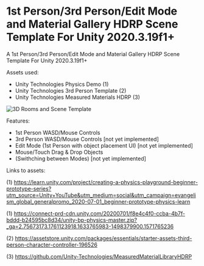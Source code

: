 # 1st Person/3rd Person/Edit Mode and Material Gallery HDRP Scene Template For Unity 2020.3.19f1+

A 1st Person/3rd Person/Edit Mode and Material Gallery HDRP Scene Template For Unity 2020.3.19f1+

Assets used:

- Unity Technologies Physics Demo (1)
- Unity Technologies 3rd Person Template (2)
- Unity Technologies Measured Materials HDRP (3)

![3D Rooms and Scene Template](https://user-images.githubusercontent.com/15930554/136650491-e3c200f3-c8e1-4b43-8a38-754590d1ec04.png)

Features: 

- 1st Person WASD/Mouse Controls
- 3rd Person WASD/Mouse Controls [not yet implemented] 
- Edit Mode (1st Person with object placement UI) [not yet implemented] 
- Mouse/Touch Drag & Drop Objects
- (Swithching between Modes) [not yet implemented] 

Links to assets:

(1) https://learn.unity.com/project/creating-a-physics-playground-beginner-prototype-series?utm_source=Unity+YouTube&utm_medium=social&utm_campaign=evangelism_global_generalpromo_2020-07-01_beginner-prototype-physics-learn

(1) https://connect-prd-cdn.unity.com/20200701/f8e4c4f0-ccba-4b7f-bddd-b24595bc8d34/unity-bp-physics-master.zip?_ga=2.75673173.1761123918.1633765983-1498379900.1571765236

(2) https://assetstore.unity.com/packages/essentials/starter-assets-third-person-character-controller-196526

(3) https://github.com/Unity-Technologies/MeasuredMaterialLibraryHDRP
